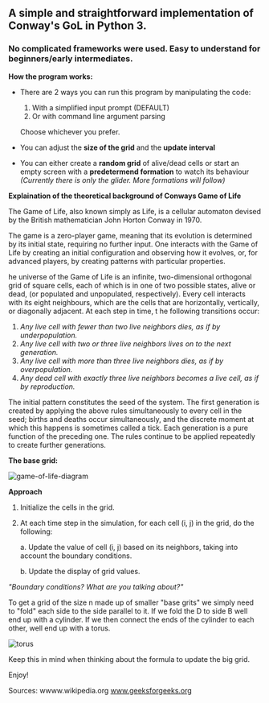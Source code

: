 ## A simple and straightforward implementation of Conway's GoL in Python 3.
### No complicated frameworks were used. Easy to understand for beginners/early intermediates.

**How the program works:**
- There are 2 ways you can run this program by manipulating the code: 
  1. With a simplified input prompt (DEFAULT) 
  2. Or with command line argument parsing

  Choose whichever you prefer.

- You can adjust the **size of the grid** and the **update interval** 
- You can either create a **random grid** of alive/dead cells or start
  an empty screen with a **predetermend formation** to watch its behaviour
  *(Currently there is only the glider. More formations will follow)*
  

**Explaination of the theoretical background of Conways Game of Life**

The Game of Life, also known simply as Life, is a cellular automaton 
devised by the British mathematician John Horton Conway in 1970.

The game is a zero-player game, meaning that its evolution is determined 
by its initial state, requiring no further input. One interacts with the 
Game of Life by creating an initial configuration and observing how it 
evolves, or, for advanced players, by creating patterns with particular
properties.

he universe of the Game of Life is an infinite, two-dimensional 
orthogonal grid of square cells, each of which is in one of two 
possible states, alive or dead, (or populated and unpopulated, respectively).
Every cell interacts with its eight neighbours, which are the cells that 
are horizontally, vertically, or diagonally adjacent. At each step in time, t
he following transitions occur:

1. *Any live cell with fewer than two live neighbors dies, as if by underpopulation.*
2. *Any live cell with two or three live neighbors lives on to the next generation.*
3. *Any live cell with more than three live neighbors dies, as if by overpopulation.*
4. *Any dead cell with exactly three live neighbors becomes a live cell, as if by reproduction.*

The initial pattern constitutes the seed of the system. The first generation is created by 
applying the above rules simultaneously to every cell in the seed; births and deaths occur 
simultaneously, and the discrete moment at which this happens is sometimes called a tick. 
Each generation is a pure function of the preceding one.
The rules continue to be applied repeatedly to create further generations.

**The base grid:**

![game-of-life-diagram](https://user-images.githubusercontent.com/43903037/48967944-6756e800-efe8-11e8-8fe4-a49b99b05d89.png)

**Approach**
1. Initialize the cells in the grid.
2. At each time step in the simulation, for each 
   cell (i, j) in the grid, do the following:
   
   a. Update the value of cell (i, j) based on 
      its neighbors, taking into account the 
      boundary conditions.
      
   b. Update the display of grid values.
   
*"Boundary conditions? What are you talking about?"*

To get a grid of the size n made up of smaller "base grits" we simply need to "fold"
each side to the side parallel to it.
If we fold the D to side B well end up with a cylinder.
If we then connect the ends of the cylinder to each other, well end up with a torus.

![torus](https://user-images.githubusercontent.com/43903037/48967966-a5eca280-efe8-11e8-9703-5863b38b340b.png)

Keep this in mind when thinking about the formula to update the big grid.

Enjoy!

Sources: 
wwww.wikipedia.org
www.geeksforgeeks.org
